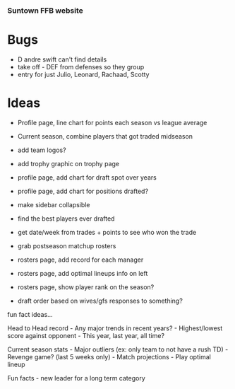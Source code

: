 ### Suntown FFB website

# Bugs
- D andre swift can't find details
- take off - DEF from defenses so they group
- entry for just Julio, Leonard, Rachaad, Scotty

# Ideas

- Profile page, line chart for points each season vs league average
- Current season, combine players that got traded midseason
- add team logos?
- add trophy graphic on trophy page
- profile page, add chart for draft spot over years
- profile page, add chart for positions drafted?
- make sidebar collapsible
- find the best players ever drafted
- get date/week from trades + points to see who won the trade
- grab postseason matchup rosters
- rosters page, add record for each manager
- rosters page, add optimal lineups info on left
- rosters page, show player rank on the season?

- draft order based on wives/gfs responses to something?

fun fact ideas...

Head to Head record
    - Any major trends in recent years?
    - Highest/lowest score against opponent
        - This year, last year, all time?
    
Current season stats
    - Major outliers (ex: only team to not have a rush TD)
    - Revenge game? (last 5 weeks only)
    - Match projections
    - Play optimal lineup

Fun facts
    - new leader for a long term category
